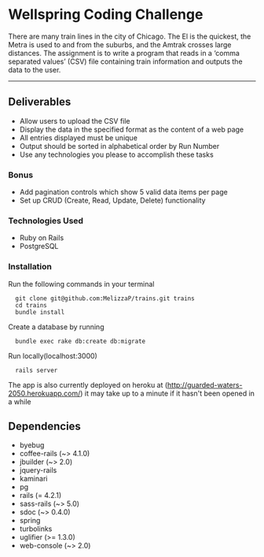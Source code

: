 Wellspring Coding Challenge
===========================

There are many train lines in the city of Chicago. The El is the quickest, the Metra is used to and from the suburbs, and the Amtrak crosses large distances. The assignment is to write a program that reads in a ‘comma separated values’ (CSV) file containing train information and outputs the data to the user.

---

## Deliverables

- Allow users to upload the CSV file
- Display the data in the specified format as the content of a web page
- All entries displayed must be unique
- Output should be sorted in alphabetical order by Run Number
- Use any technologies you please to accomplish these tasks

### Bonus 
- Add pagination controls which show 5 valid data items per page
- Set up CRUD (Create, Read, Update, Delete) functionality

### Technologies Used
  * Ruby on Rails
  * PostgreSQL

### Installation
Run the following commands in your terminal
```
  git clone git@github.com:MelizzaP/trains.git trains
  cd trains
  bundle install
```
Create a database by running
```
  bundle exec rake db:create db:migrate
```
  
Run locally(localhost:3000)
```
  rails server
```
The app is also currently deployed on heroku at (http://guarded-waters-2050.herokuapp.com/)
it may take up to a minute if it hasn't been opened in a while

## Dependencies
  * byebug
  * coffee-rails (~> 4.1.0)
  * jbuilder (~> 2.0)
  * jquery-rails
  * kaminari
  * pg
  * rails (= 4.2.1)
  * sass-rails (~> 5.0)
  * sdoc (~> 0.4.0)
  * spring
  * turbolinks
  * uglifier (>= 1.3.0)
  * web-console (~> 2.0)